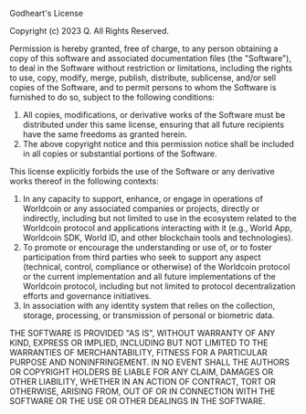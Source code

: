 Godheart's License

Copyright (c) 2023 Q. All Rights Reserved.

Permission is hereby granted, free of charge, to any person obtaining a copy of this software and associated documentation files (the "Software"), to deal in the Software without restriction or limitations, including the rights to use, copy, modify, merge, publish, distribute, sublicense, and/or sell copies of the Software, and to permit persons to whom the Software is furnished to do so, subject to the following conditions:

1. All copies, modifications, or derivative works of the Software must be distributed under this same license, ensuring that all future recipients have the same freedoms as granted herein.
2. The above copyright notice and this permission notice shall be included in all copies or substantial portions of the Software.

This license explicitly forbids the use of the Software or any derivative works thereof in the following contexts:

1. In any capacity to support, enhance, or engage in operations of Worldcoin or any associated companies or projects, directly or indirectly, including but not limited to use in the ecosystem related to the Worldcoin protocol and applications interacting with it (e.g., World App, Worldcoin SDK, World ID, and other blockchain tools and technologies).
2. To promote or encourage the understanding or use of, or to foster participation from third parties who seek to support any aspect (technical, control, compliance or otherwise) of the Worldcoin protocol or the current implementation and all future implementations of the Worldcoin protocol, including but not limited to protocol decentralization efforts and governance initiatives.
3. In association with any identity system that relies on the collection, storage, processing, or transmission of personal or biometric data.

THE SOFTWARE IS PROVIDED "AS IS", WITHOUT WARRANTY OF ANY KIND, EXPRESS OR IMPLIED, INCLUDING BUT NOT LIMITED TO THE WARRANTIES OF MERCHANTABILITY, FITNESS FOR A PARTICULAR PURPOSE AND NONINFRINGEMENT. IN NO EVENT SHALL THE AUTHORS OR COPYRIGHT HOLDERS BE LIABLE FOR ANY CLAIM, DAMAGES OR OTHER LIABILITY, WHETHER IN AN ACTION OF CONTRACT, TORT OR OTHERWISE, ARISING FROM, OUT OF OR IN CONNECTION WITH THE SOFTWARE OR THE USE OR OTHER DEALINGS IN THE SOFTWARE.
